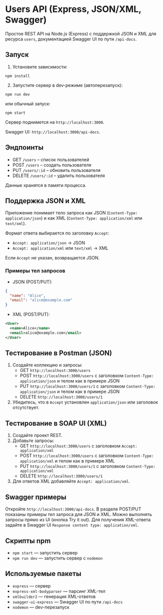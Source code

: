 # Users API (Express, JSON/XML, Swagger)

Простое REST API на Node.js (Express) с поддержкой JSON и XML для ресурса `users`, документацией Swagger UI по пути `/api-docs`.

## Запуск

1. Установите зависимости:

```
npm install
```

2. Запустите сервер в dev-режиме (автоперезапуск):

```
npm run dev
```

или обычный запуск:

```
npm start
```

Сервер поднимется на `http://localhost:3000`.

Swagger UI: `http://localhost:3000/api-docs`.

## Эндпоинты

- GET `/users` – список пользователей
- POST `/users` – создать пользователя
- PUT `/users/:id` – обновить пользователя
- DELETE `/users/:id` – удалить пользователя

Данные хранятся в памяти процесса.

## Поддержка JSON и XML

Приложение понимает тело запроса как JSON (`Content-Type: application/json`) и как XML (`Content-Type: application/xml` или `text/xml`).

Формат ответа выбирается по заголовку `Accept`:
- `Accept: application/json` → JSON
- `Accept: application/xml` или `text/xml` → XML

Если `Accept` не указан, возвращается JSON.

### Примеры тел запросов

- JSON (POST/PUT):

```json
{
  "name": "Alice",
  "email": "alice@example.com"
}
```

- XML (POST/PUT):

```xml
<User>
  <name>Alice</name>
  <email>alice@example.com</email>
</User>
```

## Тестирование в Postman (JSON)

1. Создайте коллекцию и запросы:
   - GET `http://localhost:3000/users`
   - POST `http://localhost:3000/users` с заголовком `Content-Type: application/json` и телом как в примере JSON
   - PUT `http://localhost:3000/users/1` с заголовком `Content-Type: application/json` и телом как в примере JSON
   - DELETE `http://localhost:3000/users/1`
2. Убедитесь, что в `Accept` установлен `application/json` или заголовок отсутствует.

## Тестирование в SOAP UI (XML)

1. Создайте проект REST.
2. Добавьте запросы:
   - GET `http://localhost:3000/users` с заголовком `Accept: application/xml`
   - POST `http://localhost:3000/users` с заголовком `Content-Type: application/xml` и телом как в примере XML
   - PUT `http://localhost:3000/users/1` с заголовком `Content-Type: application/xml`
   - DELETE `http://localhost:3000/users/1`
3. Для ответов XML добавляйте `Accept: application/xml`.

## Swagger примеры

Откройте `http://localhost:3000/api-docs`. В разделе POST/PUT показаны примеры тел запроса для JSON и XML. Можно выполнять запросы прямо из UI (кнопка Try it out). Для получения XML-ответа задайте в Swagger UI `Response content type: application/xml`.

## Скрипты npm

- `npm start` — запустить сервер
- `npm run dev` — запустить сервер с `nodemon`

## Используемые пакеты

- `express` — сервер
- `express-xml-bodyparser` — парсинг XML-тел
- `xmlbuilder2` — генерация XML-ответов
- `swagger-ui-express` — Swagger UI по пути `/api-docs`
- `nodemon` — dev-перезапуск
